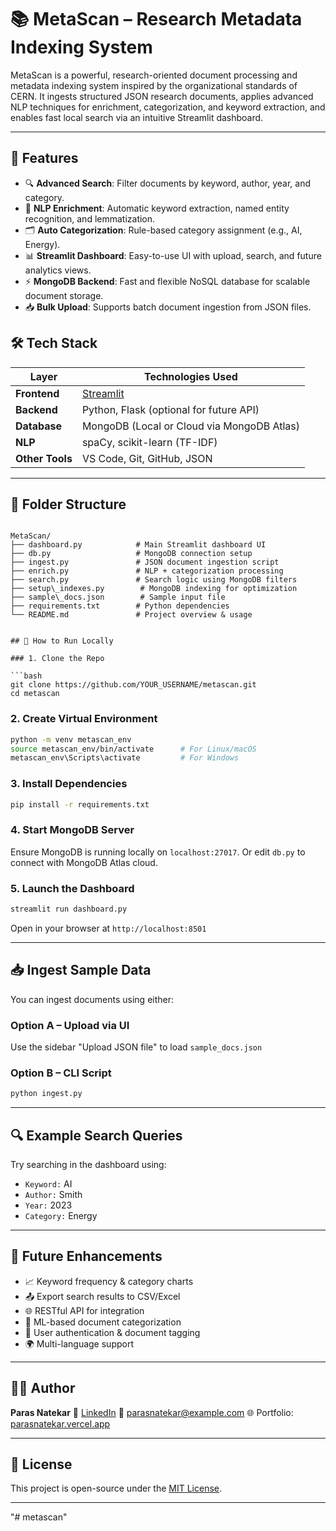 
# 📚 MetaScan – Research Metadata Indexing System

MetaScan is a powerful, research-oriented document processing and metadata indexing system inspired by the organizational standards of CERN. It ingests structured JSON research documents, applies advanced NLP techniques for enrichment, categorization, and keyword extraction, and enables fast local search via an intuitive Streamlit dashboard.

---

## 🚀 Features

- 🔍 **Advanced Search**: Filter documents by keyword, author, year, and category.
- 🧠 **NLP Enrichment**: Automatic keyword extraction, named entity recognition, and lemmatization.
- 🗂️ **Auto Categorization**: Rule-based category assignment (e.g., AI, Energy).
- 📊 **Streamlit Dashboard**: Easy-to-use UI with upload, search, and future analytics views.
- ⚡ **MongoDB Backend**: Fast and flexible NoSQL database for scalable document storage.
- 📥 **Bulk Upload**: Supports batch document ingestion from JSON files.


## 🛠️ Tech Stack

| Layer           | Technologies Used                          |
|----------------|---------------------------------------------|
| **Frontend**    | [Streamlit](https://streamlit.io/)         |
| **Backend**     | Python, Flask (optional for future API)    |
| **Database**    | MongoDB (Local or Cloud via MongoDB Atlas) |
| **NLP**         | spaCy, scikit-learn (TF-IDF)               |
| **Other Tools** | VS Code, Git, GitHub, JSON                 |

---

## 📁 Folder Structure

```

MetaScan/
├── dashboard.py            # Main Streamlit dashboard UI
├── db.py                   # MongoDB connection setup
├── ingest.py               # JSON document ingestion script
├── enrich.py               # NLP + categorization processing
├── search.py               # Search logic using MongoDB filters
├── setup\_indexes.py        # MongoDB indexing for optimization
├── sample\_docs.json        # Sample input file
├── requirements.txt        # Python dependencies
└── README.md               # Project overview & usage


## 🧪 How to Run Locally

### 1. Clone the Repo

```bash
git clone https://github.com/YOUR_USERNAME/metascan.git
cd metascan
````

### 2. Create Virtual Environment

```bash
python -m venv metascan_env
source metascan_env/bin/activate      # For Linux/macOS
metascan_env\Scripts\activate         # For Windows
```

### 3. Install Dependencies

```bash
pip install -r requirements.txt
```

### 4. Start MongoDB Server

Ensure MongoDB is running locally on `localhost:27017`.
Or edit `db.py` to connect with MongoDB Atlas cloud.

### 5. Launch the Dashboard

```bash
streamlit run dashboard.py
```

Open in your browser at `http://localhost:8501`

---

## 📥 Ingest Sample Data

You can ingest documents using either:

### Option A – Upload via UI

Use the sidebar "Upload JSON file" to load `sample_docs.json`

### Option B – CLI Script

```bash
python ingest.py
```

---

## 🔍 Example Search Queries

Try searching in the dashboard using:

* `Keyword:` AI
* `Author:` Smith
* `Year:` 2023
* `Category:` Energy

---

## 🧠 Future Enhancements

* 📈 Keyword frequency & category charts
* 📤 Export search results to CSV/Excel
* 🌐 RESTful API for integration
* 🧪 ML-based document categorization
* 🔐 User authentication & document tagging
* 🌍 Multi-language support

---

## 👨‍💻 Author

**Paras Natekar**
🔗 [LinkedIn](https://www.linkedin.com/in/paras-natekar-72a0ab2a7)
📧 [parasnatekar@example.com](mailto:parasnatekar@example.com)
🌐 Portfolio: [parasnatekar.vercel.app](https://parasnatekar.vercel.app)

---

## 📄 License

This project is open-source under the [MIT License](LICENSE).

---


"# metascan" 
